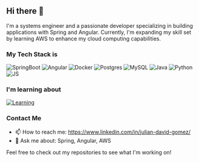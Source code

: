 ## Hi there 👋

I'm a systems engineer and a passionate developer specializing in building applications with Spring and Angular. Currently, I'm expanding my skill set by learning AWS to enhance my cloud computing capabilities.

### My Tech Stack is
![SpringBoot](https://img.shields.io/badge/Spring%20Boot-6DB33F.svg?style=for-the-badge&logo=Spring-Boot&logoColor=white)
![Angular](https://ziadoua.github.io/m3-Markdown-Badges/badges/Angular/angular1.svg)
![Docker](https://ziadoua.github.io/m3-Markdown-Badges/badges/Docker/docker1.svg)
![Postgres](https://ziadoua.github.io/m3-Markdown-Badges/badges/PostgreSQL/postgresql1.svg)
![MySQL](https://ziadoua.github.io/m3-Markdown-Badges/badges/MySQL/mysql1.svg)
![Java](https://ziadoua.github.io/m3-Markdown-Badges/badges/Java/java1.svg)
![Python](https://ziadoua.github.io/m3-Markdown-Badges/badges/Python/python3.svg)
![JS](https://ziadoua.github.io/m3-Markdown-Badges/badges/Javascript/javascript3.svg)

### I'm learning about
[![Learning](https://skillicons.dev/icons?i=aws,kubernetes,tensorflow,linux&perline=4)](https://skillicons.dev)
### Contact Me
- 📫 How to reach me: https://www.linkedin.com/in/julian-david-gomez/
- 💬 Ask me about: Spring, Angular, AWS

Feel free to check out my repositories to see what I'm working on!
